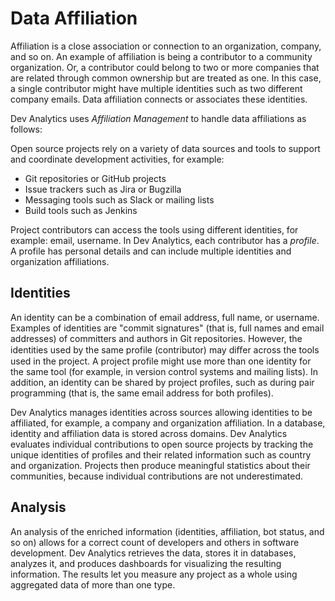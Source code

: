 # Data Affiliation

Affiliation is a close association or connection to an organization, company, and so on. An example of affiliation is being a contributor to a community organization. Or, a contributor could belong to two or more companies that are related through common ownership but are treated as one. In this case, a single contributor might have multiple identities such as two different company emails. Data affiliation connects or associates these identities.

Dev Analytics uses _Affiliation Management_ to handle data affiliations as follows:

Open source projects rely on a variety of data sources and tools to support and coordinate development activities, for example:

* Git repositories or GitHub projects
* Issue trackers such as Jira or Bugzilla
* Messaging tools such as Slack or mailing lists
* Build tools such as Jenkins

Project contributors can access the tools using different identities, for example: email, username. In Dev Analytics, each contributor has a _profile_. A profile has personal details and can include multiple identities and organization affiliations.

## Identities <a id="DataAffiliation-Identities"></a>

An identity can be a combination of email address, full name, or username. Examples of identities are "commit signatures" \(that is, full names and email addresses\) of committers and authors in Git repositories. However, the identities used by the same profile \(contributor\) may diﬀer across the tools used in the project. A project profile might use more than one identity for the same tool \(for example, in version control systems and mailing lists\). In addition, an identity can be shared by project profiles, such as during pair programming \(that is, the same email address for both profiles\).

Dev Analytics manages identities across sources allowing identities to be affiliated, for example, a company and organization affiliation. In a database, identity and affiliation data is stored across domains. Dev Analytics evaluates individual contributions to open source projects by tracking the unique identities of profiles and their related information such as country and organization. Projects then produce meaningful statistics about their communities, because individual contributions are not underestimated.

## Analysis <a id="DataAffiliation-Analysis"></a>

An analysis of the enriched information \(identities, affiliation, bot status, and so on\) allows for a correct count of developers and others in software development. Dev Analytics retrieves the data, stores it in databases, analyzes it, and produces dashboards for visualizing the resulting information. The results let you measure any project as a whole using aggregated data of more than one type.

